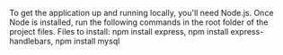 To get the application up and running locally, you'll need Node.js. Once Node is installed, run the following commands in the root folder of the project files.
Files to install: npm install express, npm install express-handlebars, npm install mysql
